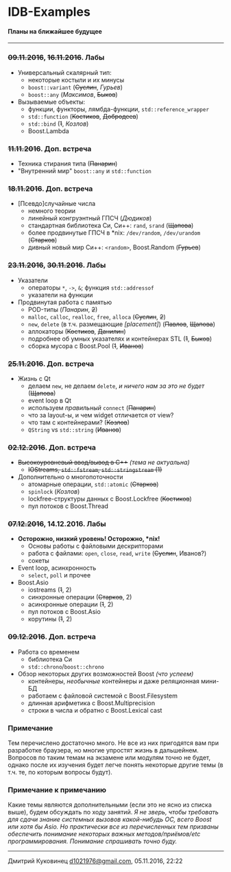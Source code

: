 # IDB-Examples
#### Планы на ближайшее будущее
---

### ~~09.11.2016~~, ~~16.11.2016~~. Лабы
- Универсальный скалярный тип:
	+ некоторые костыли и их минусы
	+ `boost::variant` (~~Суслин~~, *Гурьев*)
	+ `boost::any` (*Максимов*, ~~Быков~~)
- Вызываемые объекты:
	+ функции, функторы, лямбда-функции, `std::reference_wrapper`
	+ `std::function` (~~Костиков~~, ~~Добродеев~~)
	+ `std::bind` (~~1~~, *Козлов*)
	+ Boost.Lambda

### ~~11.11.2016~~. Доп. встреча
- Техника стирания типа (~~Панарин~~)
- "Внутренний мир" `boost::any` и `std::function`

### ~~18.11.2016~~. Доп. встреча
- [Псевдо]случайные числа
	+ немного теории
	+ линейный конгруэнтный ГПСЧ (*Дюдиков*)
	+ стандартная библиотека Си, Си++: `rand`, `srand` (~~Щапова~~)
	+ более продвинутые ГПСЧ в \*nix: `/dev/random`, `/dev/urandom` (~~Старков~~)
	+ дивный новый мир Си++: `<random>`, Boost.Random (~~Гурьев~~)

### ~~23.11.2016~~, ~~30.11.2016~~. Лабы
- Указатели
	+ операторы `*`, `->`, `&`; функция `std::addressof`
	+ указатели на функции
- Продвинутая работа с памятью
	+ POD-типы (*Панарин*, ~~2~~)
	+ `malloc`, `calloc`, `realloc`, `free`, `alloca` (~~Суслин~~, ~~2~~)
	+ `new`, `delete` (в т.ч. размещающие *[placement]*) (~~Павлов~~, ~~Щапова~~)
	+ аллокаторы (~~Костиков~~, ~~Данилин~~)
	+ подробнее об умных указателях и контейнерах STL (~~1~~, ~~Быков~~)
	+ сборка мусора с Boost.Pool (~~1~~, ~~Иванов~~)

### ~~25.11.2016~~. Доп. встреча
- Жизнь с Qt
	+ делаем `new`, не делаем `delete`, *и ничего нам за это не будет* (~~Щапова~~)
	+ event loop в Qt
	+ используем *правильный* `connect` (~~Панарин~~)
	+ что за layout-ы, и чем widget отличается от view?
	+ что там с контейнерами? (~~Козлов~~)
	+ `QString` vs `std::string` (~~Иванов~~)

### ~~02.12.2016~~. Доп. встреча
- ~~Высокоуровневый ввод/вывод в C++~~ *(тема не актуальна)*
	+ ~~IOStreams, `std::fstream`, `std::stringstream` (1)~~
- Дополнительно о многопоточности
	+ атомарные операции, `std::atomic` (~~Старков~~)
	+ `spinlock` (*Козлов*)
	+ lockfree-структуры данных с Boost.Lockfree (~~Костиков~~)
	+ пул потоков с Boost.Thread

### ~~07.12.2016~~, 14.12.2016. Лабы
- **Осторожно, низкий уровень! Осторожно, \*nix!**
	+ Основы работы с файловыми дескрипторами
	+ работа с файлами: `open`, `close`, `read`, `write` (~~Суслин~~, Иванов?)
	+ сокеты
- Event loop, асинхронность
	+ `select`, `poll` и прочее
- Boost.Asio
	+ iostreams (~~1~~, 2)
	+ синхронные операции (~~Старков~~, 2)
	+ асинхронные операции (~~1~~, 2)
	+ пул потоков с Boost.Asio
	+ корутины (~~1~~, 2)

### ~~09.12.2016~~. Доп. встреча
- Работа со временем
	+ библиотека Си
	+ `std::chrono`/`boost::chrono`
- Обзор некоторых других возможностей Boost *(что успеем)*
	+ контейнеры, *необычные* контейнеры и даже реляционная мини-БД
	+ работаем с файловой системой с Boost.Filesystem
	+ длинная арифметика с Boost.Multiprecision
	+ строки в числа и обратно с Boost.Lexical cast

### Примечание
Тем перечислено достаточно много. Не все из них пригодятся вам при разработке браузера, но многие упростят жизнь в дальшейнем. Вопросов по таким темам на экзамене или модулям точно не будет, однако после их изучения будет легче понять некоторые другие темы (в т.ч. те, по которым вопросы будут).

### Примечание к примечанию
Какие темы являются дополнительными (если это не ясно из списка выше), будем обсуждать по ходу занятий. *Я не зверь, чтобы требовать для сдачи знание системных вызовов какой-нибудь ОС, всего Boost или хотя бы Asio. Но практически все из перечисленных тем призваны обеспечить понимание некоторых важных методов/приёмов/etc программирования. Понимание спрашивать точно буду.*

---
Дмитрий Куковинец <d1021976@gmail.com>, 05.11.2016, 22:22
